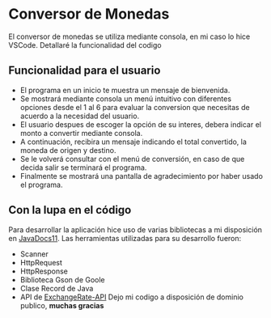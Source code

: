 # Conversor de Monedas
El conversor de monedas se utiliza mediante consola, en mi caso lo hice VSCode. Detallaré la funcionalidad del codigo
## Funcionalidad para el usuario
- El programa en un inicio te muestra un mensaje de bienvenida.
- Se mostrará mediante consola un menú intuitivo con diferentes opciones desde el 1 al 6 para evaluar la conversion que necesitas de acuerdo a la necesidad del usuario. 
- El usuario despues de escoger la opción de su interes, debera indicar el monto a convertir mediante consola. 
- A continuación, recibira un mensaje indicando el total convertido, la moneda de origen y destino. 
- Se le volverá consultar con el menú de conversión, en caso de que decida salir se terminará el programa.
- Finalmente se mostrará una pantalla de agradecimiento por haber usado el programa. 
## Con la lupa en el código  
Para desarrollar la aplicación hice uso de varias bibliotecas a mi disposición en [JavaDocs11](https://docs.oracle.com/en/java/javase/11/docs/api/index.html). 
Las herramientas utilizadas para su desarrollo fueron: 
- Scanner
- HttpRequest 
- HttpResponse
- Biblioteca Gson de Goole
- Clase Record de Java 
- API de [ExchangeRate-API](https://www.exchangerate-api.com/docs/overview)
Dejo mi codigo a disposición de dominio publico, **muchas gracias**
